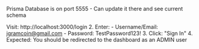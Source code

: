  Prisma Database is on port 5555 - Can update it there and see current schema
 
 Visit: http://localhost:3000/login
  2. Enter:
    - Username/Email: jgramcoin@gmail.com
    - Password: TestPassword123!
  3. Click: "Sign In"
  4. Expected: You should be redirected to the dashboard
   as an ADMIN user